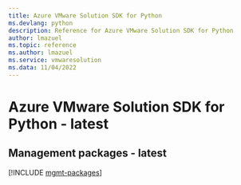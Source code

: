 ```yaml
---
title: Azure VMware Solution SDK for Python
ms.devlang: python
description: Reference for Azure VMware Solution SDK for Python
author: lmazuel
ms.topic: reference
ms.author: lmazuel
ms.service: vmwaresolution
ms.data: 11/04/2022
---
```

# Azure VMware Solution SDK for Python - latest

## Management packages - latest
[!INCLUDE [mgmt-packages](vmware-solution-mgmt-index.md)]